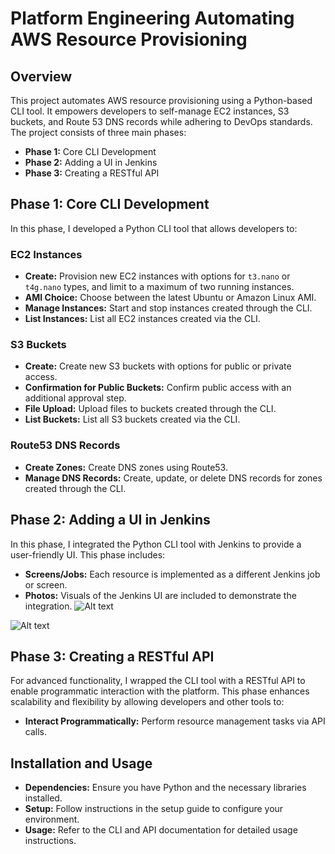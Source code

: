 # Platform Engineering Automating AWS Resource Provisioning

## Overview

This project automates AWS resource provisioning using a Python-based CLI tool. It empowers developers to self-manage EC2 instances, S3 buckets, and Route 53 DNS records while adhering to DevOps standards. The project consists of three main phases:

- **Phase 1:** Core CLI Development
- **Phase 2:** Adding a UI in Jenkins
- **Phase 3:** Creating a RESTful API

## Phase 1: Core CLI Development

In this phase, I developed a Python CLI tool that allows developers to:

### EC2 Instances

- **Create:** Provision new EC2 instances with options for `t3.nano` or `t4g.nano` types, and limit to a maximum of two running instances.
- **AMI Choice:** Choose between the latest Ubuntu or Amazon Linux AMI.
- **Manage Instances:** Start and stop instances created through the CLI.
- **List Instances:** List all EC2 instances created via the CLI.

### S3 Buckets

- **Create:** Create new S3 buckets with options for public or private access.
- **Confirmation for Public Buckets:** Confirm public access with an additional approval step.
- **File Upload:** Upload files to buckets created through the CLI.
- **List Buckets:** List all S3 buckets created via the CLI.

### Route53 DNS Records

- **Create Zones:** Create DNS zones using Route53.
- **Manage DNS Records:** Create, update, or delete DNS records for zones created through the CLI.

## Phase 2: Adding a UI in Jenkins

In this phase, I integrated the Python CLI tool with Jenkins to provide a user-friendly UI. This phase includes:

- **Screens/Jobs:** Each resource is implemented as a different Jenkins job or screen.
- **Photos:** Visuals of the Jenkins UI are included to demonstrate the integration.
  ![Alt text](AWS-scripts/platform_engineering/images/ec2.png)

![Alt text](AWS-scripts/platform_engineering/images/s3.png)

## Phase 3: Creating a RESTful API

For advanced functionality, I wrapped the CLI tool with a RESTful API to enable programmatic interaction with the platform. This phase enhances scalability and flexibility by allowing developers and other tools to:

- **Interact Programmatically:** Perform resource management tasks via API calls.

## Installation and Usage

- **Dependencies:** Ensure you have Python and the necessary libraries installed.
- **Setup:** Follow instructions in the setup guide to configure your environment.
- **Usage:** Refer to the CLI and API documentation for detailed usage instructions.
